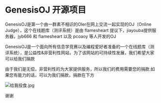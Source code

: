 # GenesisOJ 开源项目

GenesisOJ是第一个由一群素不相识的OIer在网上交流一起实现的OJ（Online Judge），这个在线题库（测评系统）是由 flamesheart 提议下，jiayouba提供服务器，jyb666 和 flamesheart 以及 pcoaoy 等人开发的OJ

GenesisOJ是一个面向所有信息学竞赛以及编程爱好者准备的一个在线题库（测评系统），是公益性&非营利性网站，为了该网站的可持续性发展，我们希望大家可以给我们捐款

由于我们是无偿，非营利性的为大家提供服务，所以我们的费用需要您的捐款.如果您有能力的话，可以为我们捐款，捐款在下方

![给我投食.jpg](https://i.loli.net/2020/05/31/tlMSEFsKNpTki8V.jpg)

谢谢
